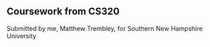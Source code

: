  Coursework from CS320
 ---------------------
 Submitted by me, Matthew Trembley, for Southern New Hampshire University
